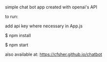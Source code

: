 simple chat bot app created with openai's API

to run:

add api key where necessary in App.js

$ npm install

$ npm start


also available at:
https://cfsher.github.io/chatbot
